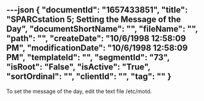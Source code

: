 ---json
{
  "documentId": "1657433851",
  "title": "SPARCstation 5; Setting the Message of the Day",
  "documentShortName": "",
  "fileName": "",
  "path": "",
  "createDate": "10/6/1998 12:58:09 PM",
  "modificationDate": "10/6/1998 12:58:09 PM",
  "templateId": "",
  "segmentId": "73",
  "isRoot": "False",
  "isActive": "True",
  "sortOrdinal": "",
  "clientId": "",
  "tag": ""
}
---

To set the message of the day, edit the text file /etc/motd.
